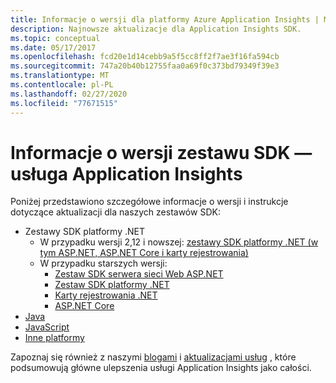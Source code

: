 ```yaml
---
title: Informacje o wersji dla platformy Azure Application Insights | Microsoft Docs
description: Najnowsze aktualizacje dla Application Insights SDK.
ms.topic: conceptual
ms.date: 05/17/2017
ms.openlocfilehash: fcd20e1d14cebb9a5f5cc8ff2f7ae3f16fa594cb
ms.sourcegitcommit: 747a20b40b12755faa0a69f0c373bd79349f39e3
ms.translationtype: MT
ms.contentlocale: pl-PL
ms.lasthandoff: 02/27/2020
ms.locfileid: "77671515"
---
```

# <a name="sdk-release-notes---application-insights"></a>Informacje o wersji zestawu SDK — usługa Application Insights
Poniżej przedstawiono szczegółowe informacje o wersji i instrukcje dotyczące aktualizacji dla naszych zestawów SDK:


* Zestawy SDK platformy .NET
    - W przypadku wersji 2,12 i nowszej: [zestawy SDK platformy .NET (w tym ASP.NET, ASP.NET Core i karty rejestrowania)](https://github.com/Microsoft/ApplicationInsights-dotnet/releases) 
    - W przypadku starszych wersji:
      - [Zestaw SDK serwera sieci Web ASP.NET](https://github.com/Microsoft/ApplicationInsights-server-dotnet/releases)
      - [Zestaw SDK platformy .NET](https://github.com/Microsoft/ApplicationInsights-dotnet/releases) 
      - [Karty rejestrowania .NET](https://github.com/Microsoft/ApplicationInsights-dotnet-logging/releases)
      - [ASP.NET Core](https://github.com/Microsoft/ApplicationInsights-aspnet5/releases)
* [Java](https://github.com/Microsoft/ApplicationInsights-Java)
* [JavaScript](https://github.com/Microsoft/ApplicationInsights-JS/commits/master)
* [Inne platformy](https://github.com/Microsoft/ApplicationInsights-Home)

Zapoznaj się również z naszymi [blogami](https://azure.microsoft.com/blog/tag/application-insights/) i [aktualizacjami usług](https://azure.microsoft.com/updates/?service=application-insights) , które podsumowują główne ulepszenia usługi Application Insights jako całości.

